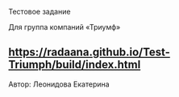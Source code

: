 Тестовое задание    

Для группа компаний «Триумф»   

https://radaana.github.io/Test-Triumph/build/index.html
----------------------------

Автор: Леонидова Екатерина     
